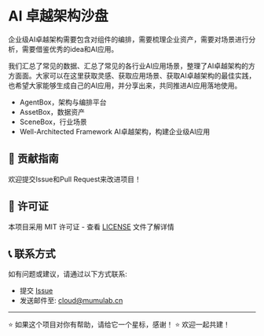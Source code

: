 # AI 卓越架构沙盘

企业级AI卓越架构需要包含对组件的编排，需要梳理企业资产，需要对场景进行分析，需要借鉴优秀的idea和AI应用。

我们汇总了常见的数据、汇总了常见的各行业AI应用场景，整理了AI卓越架构的方方面面。大家可以在这里获取灵感、获取应用场景、获取AI卓越架构的最佳实践，也希望大家能够生成自己的AI应用，并分享出来，共同推进AI应用落地使用。

- AgentBox，架构与编排平台
- AssetBox，数据资产
- SceneBox，行业场景
- Well-Architected Framework AI卓越架构，构建企业级AI应用


## 🤝 贡献指南

欢迎提交Issue和Pull Request来改进项目！


## 📄 许可证

本项目采用 MIT 许可证 - 查看 [LICENSE](LICENSE) 文件了解详情


## 📞 联系方式

如有问题或建议，请通过以下方式联系:

- 提交 [Issue](https://github.com/mumulab-cn/agentbox/issues)
- 发送邮件至: cloud@mumulab.cn

  
---

⭐ 如果这个项目对你有帮助，请给它一个星标，感谢！
⭐ 欢迎一起共建！
